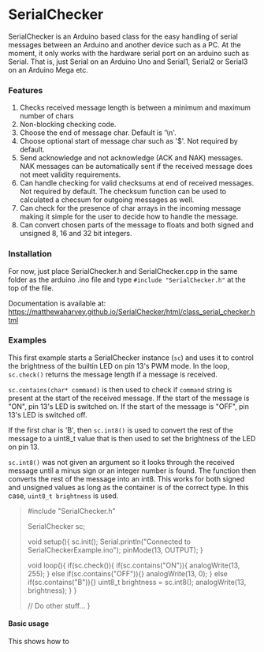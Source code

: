 # SerialChecker

SerialChecker is an Arduino based class for the easy handling of serial messages between an Arduino and another device such as a PC. At the moment, it only works with the hardware serial port on an arduino such as Serial. That is, just Serial on an Arduino Uno and Serial1, Serial2 or Serial3 on an Arduino Mega etc.

### Features

1. Checks received message length is between a minimum and maximum number of chars
2. Non-blocking checking code.
3. Choose the end of message char. Default is '\n'.
4. Choose optional start of message char such as '$'. Not required by default.
5. Send acknowledge and not acknowledge (ACK and NAK) messages. NAK messages can be automatically sent if the received message does not meet validity requirements.
6. Can handle checking for valid checksums at end of received messages. Not required by default. The checksum function can be used to calculated a checsum for outgoing messages as well.
7. Can check for the presence of char arrays in the incoming message making it simple for the user to decide how to handle the message.
8. Can convert chosen parts of the message to floats and both signed and unsigned 8, 16 and 32 bit integers.

### Installation

For now, just place SerialChecker.h and SerialChecker.cpp in the same folder as the arduino .ino file and type `#include "SerialChecker.h"` at the top of the file.

Documentation is available at: https://matthewaharvey.github.io/SerialChecker/html/class_serial_checker.html

### Examples

This first example starts a SerialChecker instance (`sc`) and uses it to control the brightness of the builtin LED on pin 13's PWM mode. In the loop, `sc.check()` returns the message length if a message is received. 

`sc.contains(char* command)` is then used to check if `command` string is present at the start of the received message. If the start of the message is "ON", pin 13's LED is switched on. If the start of the message is "OFF", pin 13's LED is switched off. 

If the first char is 'B', then `sc.int8()` is used to convert the rest of the message to a uint8_t value that is then used to set the brightness of the LED on pin 13. 

`sc.int8()` was not given an argument so it looks through the received message until a minus sign or an integer number is found. The function then converts the rest of the message into an int8. This works for both signed and unsigned values as long as the container is of the correct type. In this case, `uint8_t brightness` is used.

>#include "SerialChecker.h"
>
>SerialChecker sc;
>
>void setup(){
>    sc.init();
>    Serial.println("Connected to SerialCheckerExample.ino");
>    pinMode(13, OUTPUT);
>}
>
>void loop(){
>    if(sc.check()){
>        if(sc.contains("ON")){
>            analogWrite(13, 255);
>        }
>        else if(sc.contains("OFF")){}
>            analogWrite(13, 0);
>        }
>        else if(sc.contains("B")){}
>            uint8_t brightness = sc.int8();
>            analogWrite(13, brightness);
>        }
>    }
>    
>    // Do other stuff...
>}

#### Basic usage

This shows how to 